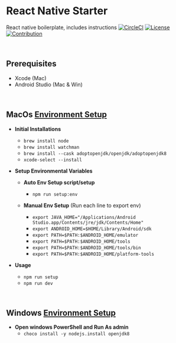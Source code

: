 # React Native Starter
React native boilerplate, includes instructions
[![CircleCI](https://circleci.com/gh/edo92/AWS-ECS-Hosting-Pipeline.svg?style=shield)]()
[![License](https://img.shields.io/badge/license-MIT-yellow?style=shield)](https://github.com/edo92/AWS-ECS-Hosting-Pipeline/blob/main/LICENSE)
[![Contribution](https://img.shields.io/badge/contributions-welcome-red.svg?style=shield)](https://github.com/edo92/AWS-ECS-Hosting-Pipeline)

<br/>

## Prerequisites
- Xcode (Mac)
- Android Studio (Mac & Win)
     
<br/>

## MacOs [Environment Setup](https://reactnative.dev/docs/environment-setup)
- **Initial Installations**
    - `brew install node`
    - `brew install watchman`
    - `brew install --cask adoptopenjdk/openjdk/adoptopenjdk8`
    - `xcode-select --install`

- **Setup Environmental Variables**
    - **Auto Env Setup script/setup**
        - `npm run setup:env`

    - **Manual Env Setup** (Run each line to export env)
        - `export JAVA_HOME="/Applications/Android Studio.app/Contents/jre/jdk/Contents/Home"`
        - `export ANDROID_HOME=$HOME/Library/Android/sdk`
        - `export PATH=$PATH:$ANDROID_HOME/emulator`
        - `export PATH=$PATH:$ANDROID_HOME/tools`
        - `export PATH=$PATH:$ANDROID_HOME/tools/bin`
        - `export PATH=$PATH:$ANDROID_HOME/platform-tools`

- **Usage**
    - `npm run setup`
    - `npm run dev`

<br/>

## Windows [Environment Setup](https://reactnative.dev/docs/environment-setup)
- **Open windows PowerShell and Run As admin**
    - `choco install -y nodejs.install openjdk8`


